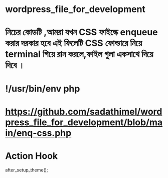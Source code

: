 # wordpress_file_for_development
# নিচের কোডটি ,আমরা যখন CSS ফাইল্কে  enqueue করার দরকার হবে এই ফিলেটি  CSS ফোল্ডারে  নিয়ে terminal গিয়ে রান করলে,ফাইল  গুলা একসাথে  দিয়ে  দিবে ।
# !/usr/bin/env php

# https://github.com/sadathimel/wordpress_file_for_development/blob/main/enq-css.php

# Action Hook

after_setup_theme();